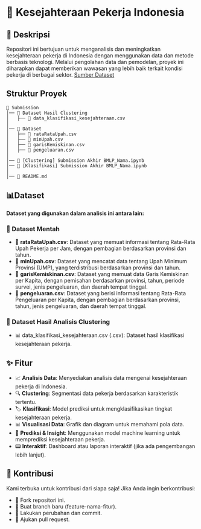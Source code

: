 # 🚀 Kesejahteraan Pekerja Indonesia

## 📌 Deskripsi
Repositori ini bertujuan untuk menganalisis dan meningkatkan kesejahteraan pekerja di Indonesia dengan menggunakan data dan metode berbasis teknologi. Melalui pengolahan data dan pemodelan, proyek ini diharapkan dapat memberikan wawasan yang lebih baik terkait kondisi pekerja di berbagai sektor. [Sumber Dataset](https://www.kaggle.com/datasets/wowevan/dataset-kesejahteraan-pekerja-indonesia?select=garisKemiskinan.csv)

## Struktur Proyek
```
📂 Submission
│── 📂 Dataset Hasil Clustering
│   ├── 📄 data_klasifikasi_kesejahteraan.csv
│
│── 📂 Dataset
│   ├── 📄 rataRataUpah.csv
│   ├── 📄 minUpah.csv
│   ├── 📄 garisKemiskinan.csv
│   ├── 📄 pengeluaran.csv
│ 
│── 📄 [Clustering] Submission Akhir BMLP_Nama.ipynb
│── 📄 [Klasifikasi] Submission Akhir BMLP_Nama.ipynb
│
│── 📄 README.md
```

## 📊Dataset
 **Dataset yang digunakan dalam analisis ini antara lain:**
### 📂 Dataset Mentah  
- 📄 **rataRataUpah.csv**: Dataset yang memuat informasi tentang Rata-Rata Upah Pekerja per Jam, dengan pembagian berdasarkan provinsi dan tahun.
- 📄 **minUpah.csv**: Dataset yang mencatat data tentang Upah Minimum Provinsi (UMP), yang terdistribusi berdasarkan provinsi dan tahun.
- 📄 **garisKemiskinan.csv**: Dataset yang memuat data Garis Kemiskinan per Kapita, dengan pemisahan berdasarkan provinsi, tahun, periode survei, jenis pengeluaran, dan daerah tempat tinggal.
- 📄 **pengeluaran.csv**: Dataset yang berisi informasi tentang Rata-Rata Pengeluaran per Kapita, dengan pembagian berdasarkan provinsi, tahun, jenis pengeluaran, dan daerah tempat tinggal.

### 📂 Dataset Hasil Analisis Clustering
- 📊 data_klasifikasi_kesejahteraan.csv (.csv): Dataset hasil klasifikasi kesejahteraan pekerja.

## ✨ Fitur
- 📈 **Analisis Data**: Menyediakan analisis data mengenai kesejahteraan pekerja di Indonesia.
- 🔍 **Clustering**: Segmentasi data pekerja berdasarkan karakteristik tertentu.
- 🏷 **Klasifikasi**: Model prediksi untuk mengklasifikasikan tingkat kesejahteraan pekerja.
- 📊 **Visualisasi Data**: Grafik dan diagram untuk memahami pola data.
- 🤖 **Prediksi & Insight**: Menggunakan model machine learning untuk memprediksi kesejahteraan pekerja.
- 📟 **Interaktif**: Dashboard atau laporan interaktif (jika ada pengembangan lebih lanjut).

## 🤝 Kontribusi
Kami terbuka untuk kontribusi dari siapa saja! Jika Anda ingin berkontribusi:
- 🍴 Fork repositori ini.
- 🌿 Buat branch baru (feature-nama-fitur).
- 📝 Lakukan perubahan dan commit.
- 🔄 Ajukan pull request.
